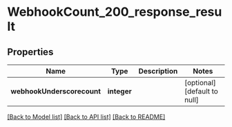 # WebhookCount_200_response_result

## Properties
Name | Type | Description | Notes
------------ | ------------- | ------------- | -------------
**webhookUnderscorecount** | **integer** |  | [optional] [default to null]

[[Back to Model list]](../README.md#documentation-for-models) [[Back to API list]](../README.md#documentation-for-api-endpoints) [[Back to README]](../README.md)


